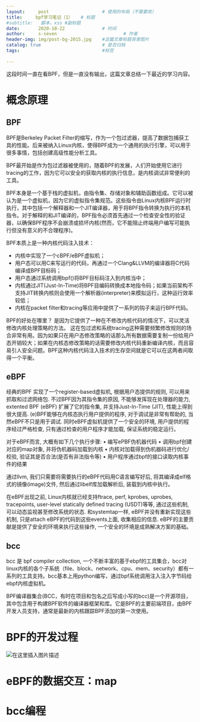 ```yaml
---
layout:     post   				    # 使用的布局（不需要改）
title:     bpf学习笔记（1）	# 标题 
#subtitle:   脚本，xss #副标题
date:       2020-10-22 				# 时间
author:     s-seven 						# 作者
header-img: img/post-bg-2015.jpg 	#这篇文章标题背景图片
catalog: true 						# 是否归档
tags:								#标签
 
---
```


这段时间一直在看BPF，但是一直没有输出，这篇文章总结一下最近的学习内容。

# 概念原理

## BPF

BPF是Berkeley Packet Filter的缩写，作为一个包过滤器，提高了数据包捕获工具的性能。后来被纳入Linux内核，使得BPF成为一个通用的执行引擎，可以用于很多事情，包括创建高级性能分析工具。

BPF最开始是作为包过滤器被使用的，随着BPF的发展，人们开始使用它进行tracing的工作，因为它可以安全的获取内核的执行信息，是内核调试非常便利的工具。

BPF本身是一个基于栈的虚拟机，由指令集、存储对象和辅助函数组成。它可以被认为是一个虚拟机，因为它的虚拟指令集规范。这些指令由Linux内核BPF运行时执行，其中包括一个解释器和一个JIT编译器，用于将BPF指令转换为执行的本机指令。对于解释的和JIT编译的，BPF指令必须首先通过一个检查安全性的验证器，以确保BPF程序不会崩溃或损坏内核(然而，它不能阻止终端用户编写可能执行但没有意义的不合理程序)。

BPF本质上是一种内核代码注入技术：

- 内核中实现了一个cBPF/eBPF虚拟机；
- 用户态可以用C来写运行的代码，再通过一个Clang&LLVM的编译器将C代码编译成BPF目标码；
- 用户态通过系统调用bpf()将BPF目标码注入到内核当中；
- 内核通过JIT(Just-In-Time)将BPF目编码转换成本地指令码；如果当前架构不支持JIT转换内核则会使用一个解析器(interpreter)来模拟运行，这种运行效率较低；
- 内核在packet filter和tracing等应用中提供了一系列的钩子来运行BPF代码。

BPF的好处在哪里？ 是因为它提供了一种在不修改内核代码的情况下，可以灵活修改内核处理策略的方法。
这在包过滤和系统tracing这种需要频繁修改规则的场合非常有用。因为如果只在用户态修改策略的话那么所有数据需要复制一份给用户态开销较大；如果在内核态修改策略的话需要修改内核代码重新编译内核，而且容易引人安全问题。BPF这种内核代码注入技术的生存空间就是它可以在这两者间取得一个平衡。

## eBPF

经典的BPF 实现了一个register-based虚拟机, 根据用户态提供的规则, 可以用来抓取和过滤网络包. 不过BPF因为其指令集的原因, 不能够发挥现在处理器的能力, extented BPF (eBPF) 扩展了它的指令集, 并支持Just-In-Time (JIT), 性能上得到很大提高. (e)BPF能够在内核态执行用户提供的程序, 对于调试是非常有帮助的, 当然eBPF不只是用于调试. 同时eBPF虚拟机提供了一个安全的环境, 用户提供的程序经过严格检查, 只有通过检查的用户程序才能加载, 保证系统的稳定运行。

对于eBPF而言, 大概有如下几个执行步骤:
	• 编写ePBF伪机器代码
	• 调用bpf创建对应的map对象, 并将伪机器码加载到内核
	• 内核对加载得到伪机器码进行优化/校验, 验证其是否合法(是否有非法指令等)
	• 用户程序通过bpf的接口读取内核事件的结果


通过llvm, 我们只需要将需要执行的eBPF代码用C语言编写好后, 将其编译成elf格式的镜像(image)文件, 然后通过libelf库加载解析后, 装载到内核中执行。

在eBPF出现之前, Linux内核就已经支持ftrace, perf, kprobes, uprobes, tracepoints, user-level statically defined tracing (USDT)等等, 通过这些机制, 可以动态监视甚至修改系统的状态. 和systemtap一样, eBPF并没有重新实现这些机制, 只是attach eBPF的代码到这些events上面, 收集相应的信息. eBPF的主要贡献是提供了安全的环境来执行这些操作, 一个安全的环境是成熟解决方案的基础。

## bcc

bcc 是 bpf compiler collection, 一个不断丰富的基于ebpf的工具集合，bcc对linux内核的各个子系统（file、block、network、cpu、mem、security）都有一系列的工具支持。bcc基本上用python编写，通过bpf系统调用注入注入字节码给ebpf内核虚拟机。

BPF编译器集合(BCC，有时在项目和包名之后写成小写的bcc)是一个开源项目，其中包含用于构建BPF软件的编译器框架和库。它是BPF的主要前端项目，由BPF开发人员支持，通常是最新的内核跟踪BPF添加的第一次使用。

# BPF的开发过程

![在这里插入图片描述](https://img-blog.csdn.net/20180928153430803?watermark/2/text/aHR0cHM6Ly9ibG9nLmNzZG4ubmV0L3B3bDk5OQ==/font/5a6L5L2T/fontsize/400/fill/I0JBQkFCMA==/dissolve/70)

# eBPF的数据交互：map



# bcc编程

